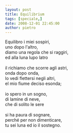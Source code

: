 ```yaml
---
layout: post
title: Equilibrium
tags: [speciale,]
date: 2008-12-01 22:45:00
author: pietro
---
```

Equilibro i miei sospiri,<br/>uno dopo l'altro,<br/>diamo una regola che si raggiri,<br/>ed alla luna lupo latro<br/><br/>il richiamo che scorre agli astri,<br/>onda dopo onda,<br/>lo vedi flettersi negli altri,<br/>el mio fiume deciso esonda;<br/><br/>io spero in un sogno,<br/>di lamine di neve,<br/>che di solito le sere<br/><br/>si ha paura di sognare,<br/>perché per non dimenticare,<br/>tu sei luna ed io il sostegno.
